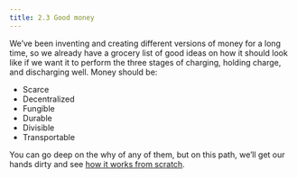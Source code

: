 ```yaml
---
title: 2.3 Good money
---
```

We’ve been inventing and creating different versions of money for a long time, so we already have a grocery list of good ideas on how it should look like if we want it to perform the three stages of charging, holding charge, and discharging well. Money should be:

- Scarce
- Decentralized
- Fungible
- Durable
- Divisible
- Transportable

You can go deep on the why of any of them, but on this path, we’ll get our hands dirty and see [how it works from scratch](2.04-money_rules.md).